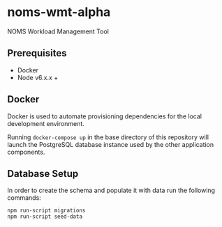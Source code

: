 # noms-wmt-alpha
NOMS Workload Management Tool

## Prerequisites

- Docker
- Node v6.x.x + 

## Docker

Docker is used to automate provisioning dependencies for the local development
environment.

Running `docker-compose up` in the base directory of this repository will launch
the PostgreSQL database instance used by the other application components.

## Database Setup

In order to create the schema and populate it with data run the following
commands:
```
npm run-script migrations
npm run-script seed-data
```
